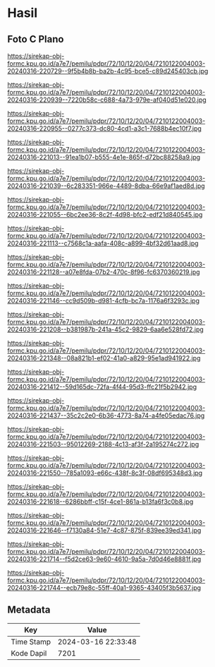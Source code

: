 # Hasil

## Foto C Plano

https://sirekap-obj-formc.kpu.go.id/a7e7/pemilu/pdpr/72/10/12/20/04/7210122004003-20240316-220729--9f5b4b8b-ba2b-4c95-bce5-c89d245403cb.jpg

https://sirekap-obj-formc.kpu.go.id/a7e7/pemilu/pdpr/72/10/12/20/04/7210122004003-20240316-220939--7220b58c-c688-4a73-979e-af040d51e020.jpg

https://sirekap-obj-formc.kpu.go.id/a7e7/pemilu/pdpr/72/10/12/20/04/7210122004003-20240316-220955--0277c373-dc80-4cd1-a3c1-7688b4ec10f7.jpg

https://sirekap-obj-formc.kpu.go.id/a7e7/pemilu/pdpr/72/10/12/20/04/7210122004003-20240316-221013--91ea1b07-b555-4e1e-865f-d72bc88258a9.jpg

https://sirekap-obj-formc.kpu.go.id/a7e7/pemilu/pdpr/72/10/12/20/04/7210122004003-20240316-221039--6c283351-966e-4489-8dba-66e9af1aed8d.jpg

https://sirekap-obj-formc.kpu.go.id/a7e7/pemilu/pdpr/72/10/12/20/04/7210122004003-20240316-221055--6bc2ee36-8c2f-4d98-bfc2-edf21d840545.jpg

https://sirekap-obj-formc.kpu.go.id/a7e7/pemilu/pdpr/72/10/12/20/04/7210122004003-20240316-221113--c7568c1a-aafa-408c-a899-4bf32d61aad8.jpg

https://sirekap-obj-formc.kpu.go.id/a7e7/pemilu/pdpr/72/10/12/20/04/7210122004003-20240316-221128--a07e8fda-07b2-470c-8f96-fc6370360219.jpg

https://sirekap-obj-formc.kpu.go.id/a7e7/pemilu/pdpr/72/10/12/20/04/7210122004003-20240316-221146--cc9d509b-d981-4cfb-bc7a-1176a6f3293c.jpg

https://sirekap-obj-formc.kpu.go.id/a7e7/pemilu/pdpr/72/10/12/20/04/7210122004003-20240316-221208--b381987b-241a-45c2-9829-6aa6e528fd72.jpg

https://sirekap-obj-formc.kpu.go.id/a7e7/pemilu/pdpr/72/10/12/20/04/7210122004003-20240316-221348--08a821b1-ef02-41a0-a829-95e1ad941922.jpg

https://sirekap-obj-formc.kpu.go.id/a7e7/pemilu/pdpr/72/10/12/20/04/7210122004003-20240316-221412--59d165dc-72fa-4f44-95d3-ffc21f5b2942.jpg

https://sirekap-obj-formc.kpu.go.id/a7e7/pemilu/pdpr/72/10/12/20/04/7210122004003-20240316-221437--35c2c2e0-6b36-4773-8a74-a4fe05edac76.jpg

https://sirekap-obj-formc.kpu.go.id/a7e7/pemilu/pdpr/72/10/12/20/04/7210122004003-20240316-221503--95012269-2188-4c13-af3f-2a195274c272.jpg

https://sirekap-obj-formc.kpu.go.id/a7e7/pemilu/pdpr/72/10/12/20/04/7210122004003-20240316-221550--785a1093-e66c-438f-8c3f-08df695348d3.jpg

https://sirekap-obj-formc.kpu.go.id/a7e7/pemilu/pdpr/72/10/12/20/04/7210122004003-20240316-221618--6286bbff-c15f-4ce1-861a-b13fa6f3c0b8.jpg

https://sirekap-obj-formc.kpu.go.id/a7e7/pemilu/pdpr/72/10/12/20/04/7210122004003-20240316-221646--f7130a84-51e7-4c87-875f-839ee39ed341.jpg

https://sirekap-obj-formc.kpu.go.id/a7e7/pemilu/pdpr/72/10/12/20/04/7210122004003-20240316-221714--f5d2ce63-9e60-4610-9a5a-7d0d46e8881f.jpg

https://sirekap-obj-formc.kpu.go.id/a7e7/pemilu/pdpr/72/10/12/20/04/7210122004003-20240316-221744--ecb79e8c-55ff-40a1-9365-43405f3b5637.jpg


## Metadata

| Key        | Value               |
| ---------- | ------------------- |
| Time Stamp | 2024-03-16 22:33:48 |
| Kode Dapil | 7201                |



